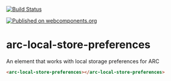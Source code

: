 [![Build Status](https://travis-ci.com/advanced-rest-client/arc-local-store-preferences.svg)](https://travis-ci.com/advanced-rest-client/arc-local-store-preferences)

[![Published on webcomponents.org](https://img.shields.io/badge/webcomponents.org-published-blue.svg)](https://www.webcomponents.org/element/advanced-rest-client/arc-local-store-preferences)

# arc-local-store-preferences

An element that works with local storage preferences for ARC

```html
<arc-local-store-preferences></arc-local-store-preferences>
```
